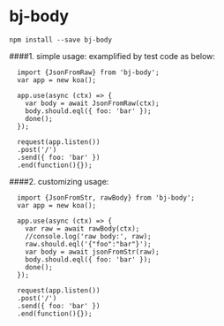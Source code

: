 # bj-body

`npm install --save bj-body`

####1. simple usage:
examplified by test code as below:
```
  import {JsonFromRaw} from 'bj-body';
  var app = new koa();

  app.use(async (ctx) => {
    var body = await JsonFromRaw(ctx);
    body.should.eql({ foo: 'bar' });
    done();
  });

  request(app.listen())
  .post('/')
  .send({ foo: 'bar' })
  .end(function(){});

``` 

####2. customizing usage:
```
  import {JsonFromStr, rawBody} from 'bj-body';
  var app = new koa();

  app.use(async (ctx) => {
    var raw = await rawBody(ctx);
    //console.log('raw body:', raw);
    raw.should.eql('{"foo":"bar"}');
    var body = await jsonFromStr(raw);
    body.should.eql({ foo: 'bar' });
    done();
  });

  request(app.listen())
  .post('/')
  .send({ foo: 'bar' })
  .end(function(){});
```
